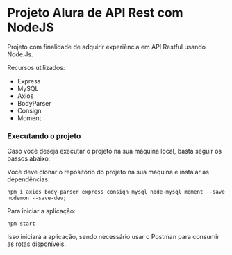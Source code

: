 # Projeto Alura de API Rest com NodeJS

Projeto com finalidade de adquirir experiência em API Restful usando Node.Js.

Recursos utilizados:

- Express
- MySQL
- Axios
- BodyParser
- Consign
- Moment

### Executando o projeto

Caso você deseja executar o projeto na sua máquina local, basta seguir os passos abaixo:

Você deve clonar o repositório do projeto na sua máquina e instalar as dependências:

```
npm i axios body-parser express consign mysql node-mysql moment --save nodemon --save-dev;
```

Para iniciar a aplicação: 

```
npm start
```

Isso iniciará a aplicação, sendo necessário usar o Postman para consumir as rotas disponíveis.
